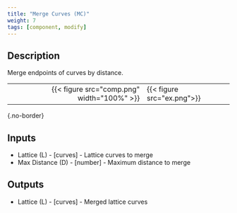 ```yaml
---
title: "Merge Curves (MC)"
weight: 7
tags: [component, modify]
---
```


## Description

Merge endpoints of curves by distance.

| | |
| ---: | :--- |
|{{< figure src="comp.png" width="100%" >}} |{{< figure src="ex.png">}} |
{.no-border}

## Inputs

- Lattice (L) - [curves] - Lattice curves to merge
- Max Distance (D) - [number] - Maximum distance to merge

## Outputs

- Lattice (L) - [curves] - Merged lattice curves
